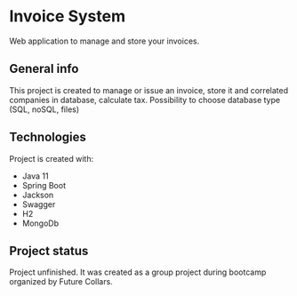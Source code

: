 # Invoice System
Web application to manage and store your invoices.

## General info
This project is created to manage or issue an invoice, store it and correlated companies in database, calculate tax.
Possibility to choose database type (SQL, noSQL, files)

## Technologies
Project is created with:
* Java 11
* Spring Boot
* Jackson
* Swagger
* H2
* MongoDb 

## Project status
Project unfinished. It was created as a group project during bootcamp organized by Future Collars.
